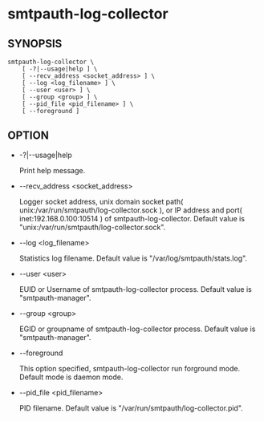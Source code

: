 # smtpauth-log-collector

## SYNOPSIS

    smtpauth-log-collector \
        [ -?|--usage|help ] \
        [ --recv_address <socket_address> ] \
        [ --log <log_filename> ] \
        [ --user <user> ] \
        [ --group <group> ] \
        [ --pid_file <pid_filename> ] \
        [ --foreground ]

## OPTION

*   -?|--usage|help

    Print help message.

*  --recv_address \<socket_address\>

   Logger socket address, unix domain socket path(  unix:/var/run/smtpauth/log-collector.sock ),
   or IP address and port( inet:192.168.0.100:10514 ) of smtpauth-log-collector. 
   Default value is "unix:/var/run/smtpauth/log-collector.sock".

*  --log \<log_filename\>

   Statistics log filename. Default value is "/var/log/smtpauth/stats.log".

*  --user \<user\>

   EUID or Username of smtpauth-log-collector process. Default value is "smtpauth-manager".

*  --group \<group\>

   EGID or groupname of smtpauth-log-collector process. Default value is "smtpauth-manager".

*  --foreground

   This option specified, smtpauth-log-collector run forground mode. Default mode is daemon mode.

*  --pid_file \<pid_filename\>

   PID filename. Default value is "/var/run/smtpauth/log-collector.pid".

